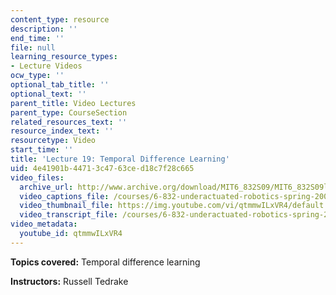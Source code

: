 ```yaml
---
content_type: resource
description: ''
end_time: ''
file: null
learning_resource_types:
- Lecture Videos
ocw_type: ''
optional_tab_title: ''
optional_text: ''
parent_title: Video Lectures
parent_type: CourseSection
related_resources_text: ''
resource_index_text: ''
resourcetype: Video
start_time: ''
title: 'Lecture 19: Temporal Difference Learning'
uid: 4e41901b-4471-3c47-63ce-d18c7f28c665
video_files:
  archive_url: http://www.archive.org/download/MIT6_832S09/MIT6_832S09lec19_300k.mp4
  video_captions_file: /courses/6-832-underactuated-robotics-spring-2009/127e2ce38ef85b7da347c2d9a873a8ba_qtmmwILxVR4.vtt
  video_thumbnail_file: https://img.youtube.com/vi/qtmmwILxVR4/default.jpg
  video_transcript_file: /courses/6-832-underactuated-robotics-spring-2009/4a4739bcf243600e043713159ef3fc31_qtmmwILxVR4.pdf
video_metadata:
  youtube_id: qtmmwILxVR4
---
```


**Topics covered:** Temporal difference learning

**Instructors:** Russell Tedrake